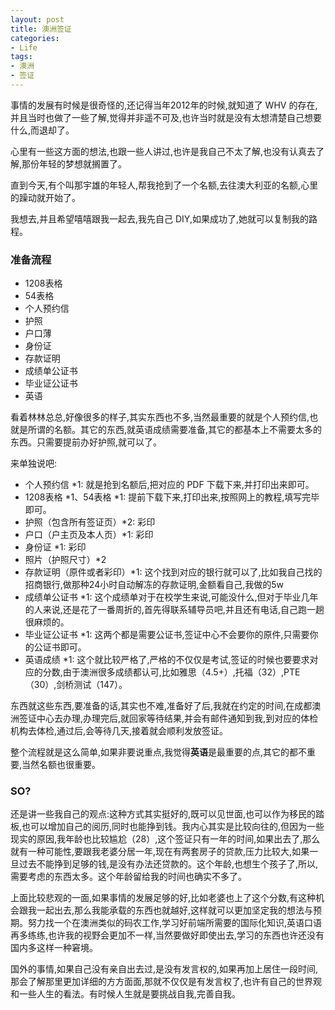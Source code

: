 ```yaml
---
layout: post
title: 澳洲签证
categories:
- Life
tags:
- 澳洲
- 签证
---
```


事情的发展有时候是很奇怪的,还记得当年2012年的时候,就知道了 WHV 的存在,并且当时也做了一些了解,觉得并非遥不可及,也许当时就是没有太想清楚自己想要什么,而退却了。

心里有一些这方面的想法,也跟一些人讲过,也许是我自己不太了解,也没有认真去了解,那份年轻的梦想就搁置了。

直到今天,有个叫那宇雄的年轻人,帮我抢到了一个名额,去往澳大利亚的名额,心里的躁动就开始了。

我想去,并且希望嘻嘻跟我一起去,我先自己 DIY,如果成功了,她就可以复制我的路程。

### 准备流程

- 1208表格
- 54表格
- 个人预约信
- 护照
- 户口薄
- 身份证
- 存款证明
- 成绩单公证书
- 毕业证公证书
- 英语

看着林林总总,好像很多的样子,其实东西也不多,当然最重要的就是个人预约信,也就是所谓的名额。其它的东西,就英语成绩需要准备,其它的都基本上不需要太多的东西。只需要提前办好护照,就可以了。

来单独说吧:

- 个人预约信 *1: 就是抢到名额后,把对应的 PDF 下载下来,并打印出来即可。
- 1208表格 *1、54表格 *1: 提前下载下来,打印出来,按照网上的教程,填写完毕即可。
- 护照（包含所有签证页）*2: 彩印
- 户口（户主页及本人页）*1: 彩印
- 身份证 *1: 彩印
- 照片（护照尺寸）*2
- 存款证明（原件或者彩印）*1: 这个找到对应的银行就可以了,比如我自己找的招商银行,做那种24小时自动解冻的存款证明,金额看自己,我做的5w
- 成绩单公证书 *1: 这个成绩单对于在校学生来说,可能没什么,但对于毕业几年的人来说,还是花了一番周折的,首先得联系辅导员吧,并且还有电话,自己跑一趟很麻烦的。
- 毕业证公证书 *1: 这两个都是需要公证书,签证中心不会要你的原件,只需要你的公证书即可。
- 英语成绩 *1: 这个就比较严格了,严格的不仅仅是考试,签证的时候也要要求对应的分数,由于澳洲很多成绩都认可,比如雅思（4.5+）,托福（32）,PTE（30）,剑桥测试（147）。

东西就这些东西,要准备的话,其实也不难,准备好了后,我就在约定的时间,在成都澳洲签证中心去办理,办理完后,就回家等待结果,并会有邮件通知到我,到对应的体检机构去体检,通过后,会等待几天,接着就会顺利发放签证。

整个流程就是这么简单,如果非要说重点,我觉得**英语**是最重要的点,其它的都不重要,当然名额也很重要。

### SO?

还是讲一些我自己的观点:这种方式其实挺好的,既可以见世面,也可以作为移民的踏板,也可以增加自己的阅历,同时也能挣到钱。我内心其实是比较向往的,但因为一些现实的原因,我年龄也比较尴尬（28）,这个签证只有一年的时间,如果出去了,那么就有一种可能性,要跟我老婆分居一年,现在有两套房子的贷款,压力比较大,如果一旦过去不能挣到足够的钱,是没有办法还贷款的。这个年龄,也想生个孩子了,所以,需要考虑的东西太多。这个年龄留给我的时间也确实不多了。

上面比较悲观的一面,如果事情的发展足够的好,比如老婆也上了这个分数,有这种机会跟我一起出去,那么我能承载的东西也就越好,这样就可以更加坚定我的想法与预期。努力找一个在澳洲类似的码农工作,学习好前端所需要的国际化知识,英语口语再多练练,也许我的视野会更加不一样,当然要做好即使出去,学习的东西也许还没有国内多这样一种窘境。

国外的事情,如果自己没有亲自出去过,是没有发言权的,如果再加上居住一段时间,那会了解那里更加详细的方方面面,那就不仅仅是有发言权了,也许有自己的世界观和一些人生的看法。有时候人生就是要挑战自我,完善自我。
